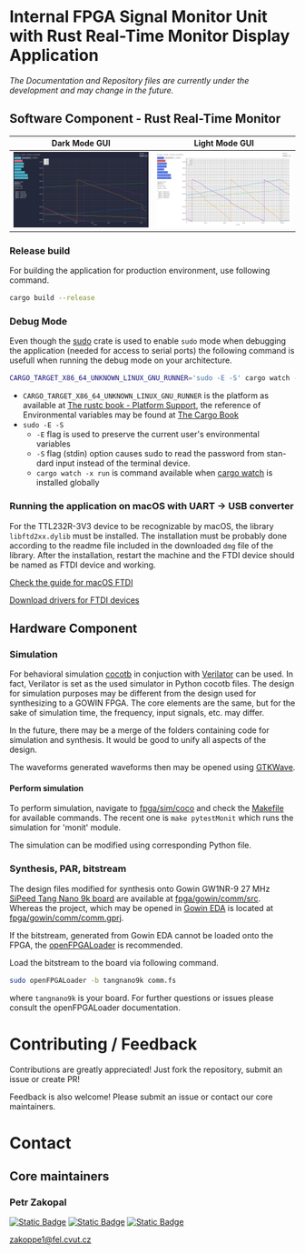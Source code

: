 # Internal FPGA Signal Monitor Unit with Rust Real-Time Monitor Display Application
_The Documentation and Repository files are currently under the development and may change in the future._

## Software Component - Rust Real-Time Monitor

Dark Mode GUI             | Light Mode GUI 
:-------------------------:|:-------------------------:
![GUI Dark Mode](docs-content/gui-screenshot-dark.png)  |  ![GUI Light Mode](docs-content/gui-screenshot-light.png)

### Release build

For building the application for production environment, use following command.

```bash
cargo build --release
```

### Debug Mode

Even though the [sudo](https://crates.io/crates/sudo) crate is used to enable `sudo` mode when debugging the application (needed for access to serial ports) the following command is usefull when running the debug mode on your architecture.

```bash
CARGO_TARGET_X86_64_UNKNOWN_LINUX_GNU_RUNNER='sudo -E -S' cargo watch -x run
```

- `CARGO_TARGET_X86_64_UNKNOWN_LINUX_GNU_RUNNER` is the platform as available at [The rustc book - Platform Support](https://doc.rust-lang.org/rustc/platform-support.html), the reference of Environmental variables may be found at [The Cargo Book](https://doc.rust-lang.org/cargo/reference/config.html)
- `sudo -E -S`
    - `-E` flag is used to preserve the current user's environmental variables
    - `-S` flag (stdin) option causes sudo to read the password from stan-dard input instead of the terminal device.
    - `cargo watch -x run` is command available when [cargo watch](https://crates.io/crates/cargo-watch) is installed globally

### Running the application on macOS with UART -> USB converter

For the TTL232R-3V3 device to be recognizable by macOS, the library `libftd2xx.dylib` must be installed. The installation must be probably done according to the readme file included in the downloaded `dmg` file of the library. After the installation, restart the machine and the FTDI device should be named as FTDI device and working.

[Check the guide for macOS FTDI](https://www.ftdichip.com/Support/Documents/InstallGuides/Mac_OS_X_Installation_Guide.pdf)

[Download drivers for FTDI devices](https://ftdichip.com/drivers/d2xx-drivers/)

## Hardware Component

### Simulation

For behavioral simulation [cocotb](https://www.cocotb.org/) in conjuction with [Verilator](https://www.veripool.org/verilator/) can be used. In fact, Verilator is set as the used simulator in Python cocotb files. The design for simulation purposes may be different from the design used for synthesizing to a GOWIN FPGA. The core elements are the same, but for the sake of simulation time, the frequency, input signals, etc. may differ.

In the future, there may be a merge of the folders containing code for simulation and synthesis. It would be good to unify all aspects of the design.

The waveforms generated waveforms then may be opened using [GTKWave](https://gtkwave.sourceforge.net/).

#### Perform simulation

To perform simulation, navigate to [fpga/sim/coco](fpga/sim/coco) and check the [Makefile](fpga/sim/coco/Makefile) for available commands. The recent one is `make pytestMonit` which runs the simulation for 'monit' module.

The simulation can be modified using corresponding Python file.

### Synthesis, PAR, bitstream

The design files modified for synthesis onto Gowin GW1NR-9 27 MHz [SiPeed Tang Nano 9k board](https://wiki.sipeed.com/hardware/en/tang/Tang-Nano-9K/Nano-9K.html) are available at [fpga/gowin/comm/src](fpga/gowin/comm/src). Whereas the project, which may be opened in [Gowin EDA](https://www.gowinsemi.com/en/support/home/) is located at [fpga/gowin/comm/comm.gprj](fpga/gowin/comm/comm.gprj).

If the bitstream, generated from Gowin EDA cannot be loaded onto the FPGA, the [openFPGALoader](https://github.com/trabucayre/openFPGALoader) is recommended.

Load the bitstream to the board via following command.

```bash
sudo openFPGALoader -b tangnano9k comm.fs
```

where `tangnano9k` is your board. For further questions or issues please consult the openFPGALoader documentation.


# Contributing / Feedback

Contributions are greatly appreciated! Just fork the repository, submit an issue or create PR!

Feedback is also welcome! Please submit an issue or contact our core maintainers.

# Contact

## Core maintainers

### Petr Zakopal

[![Static Badge](https://img.shields.io/badge/profile-%23555?logo=orcid&link=https%3A%2F%2Forcid.org%2F0009-0000-9334-3659)](https://orcid.org/0009-0000-9334-3659) [![Static Badge](https://img.shields.io/badge/profile-%23010101?logo=x&link=https%3A%2F%2Ftwitter.com%2Fpetr_zakopal)](https://twitter.com/petr_zakopal) [![Static Badge](https://img.shields.io/badge/profile-%230077B5?logo=linkedin&link=https%3A%2F%2Fwww.linkedin.com%2Fin%2Fpetr-zakopal)](https://www.linkedin.com/in/petr-zakopal/)

[zakoppe1@fel.cvut.cz](zakoppe1@fel.cvut.cz)
